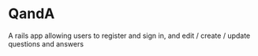 QandA
=====

A rails app allowing users to register and sign in, and edit / create / update questions and answers
